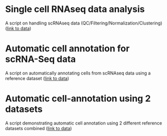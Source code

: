 # Single cell RNAseq data analysis
A script on handling scRNAseq data (QC/Filtering/Normalization/Clustering) ([link to data](https://cf.10xgenomics.com/samples/cell-exp/6.1.2/20k_NSCLC_DTC_3p_nextgem_Multiplex/20k_NSCLC_DTC_3p_nextgem_Multiplex_count_raw_feature_bc_matrix.h5))
# Automatic cell annotation for scRNA-Seq data
A script on automatically annotating cells from scRNAseq data using a reference dataset ([link to data](https://www.10xgenomics.com/resources/datasets/20-k-human-pbm-cs-3-ht-v-3-1-chromium-x-3-1-high-6-1-0))
# Automatic cell-annotation using 2 datasets
A script demonstrating automatic cell annotation using 2 different reference datasets combined ([link to data](https://www.10xgenomics.com/resources/datasets/20-k-human-pbm-cs-3-ht-v-3-1-chromium-x-3-1-high-6-1-0))
